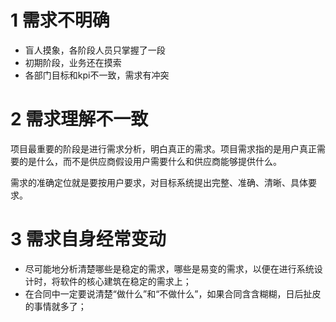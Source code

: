 # 1 需求不明确

- 盲人摸象，各阶段人员只掌握了一段
- 初期阶段，业务还在摸索
- 各部门目标和kpi不一致，需求有冲突

# 2 需求理解不一致

项目最重要的阶段是进行需求分析，明白真正的需求。项目需求指的是用户真正需要的是什么，而不是供应商假设用户需要什么和供应商能够提供什么。

需求的准确定位就是要按用户要求，对目标系统提出完整、准确、清晰、具体要求。

# 3 需求自身经常变动

- 尽可能地分析清楚哪些是稳定的需求，哪些是易变的需求，以便在进行系统设计时，将软件的核心建筑在稳定的需求上；
- 在合同中一定要说清楚“做什么”和“不做什么”，如果合同含含糊糊，日后扯皮的事情就多了；




